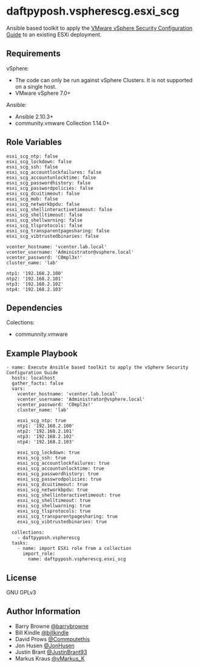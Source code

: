 daftpyposh.vspherescg.esxi_scg
=========

Ansible based toolkit to apply the [VMware vSphere Security Configuration Guide](https://core.vmware.com/vmware-vsphere-security-configuration-guide-7) to an existing ESXi deployment.

Requirements
------------

vSphere:

- The code can only be run against vSphere Clusters.  It is not supported on a single host.
- VMware vSphere 7.0+

Ansible:

- Ansible 2.10.3+
- community.vmware Collection 1.14.0+

Role Variables
--------------

```
esxi_scg_ntp: false
esxi_scg_lockdown: false
esxi_scg_ssh: false
esxi_scg_accountlockfailures: false
esxi_scg_accountunlocktime: false
esxi_scg_passwordhistory: false
esxi_scg_passwordpolicies: false
esxi_scg_dcuitimeout: false
esxi_scg_mob: false
esxi_scg_networkbpdu: false
esxi_scg_shellinteractivetimeout: false
esxi_scg_shelltimeout: false
esxi_scg_shellwarning: false
esxi_scg_tlsprotocols: false
esxi_scg_transparentpagesharing: false
esxi_scg_vibtrustedbinaries: false

vcenter_hostname: 'vcenter.lab.local'
vcenter_username: 'Administrator@vsphere.local'
vcenter_password: 'C0mpl3x!'
cluster_name: 'lab'

ntp1: '192.168.2.100'
ntp2: '192.168.2.101'
ntp3: '192.168.2.102'
ntp4: '192.168.2.103'
```
Dependencies
------------

Colections:

- communnity.vmware

Example Playbook
----------------

```
- name: Execute Ansible based toolkit to apply the vSphere Security Configuration Guide
  hosts: localhost
  gather_facts: false
  vars:
    vcenter_hostname: 'vcenter.lab.local'
    vcenter_username: 'Administrator@vsphere.local'
    vcenter_password: 'C0mpl3x!'
    cluster_name: 'lab'

    esxi_scg_ntp: true
    ntp1: '192.168.2.100'
    ntp2: '192.168.2.101'
    ntp3: '192.168.2.102'
    ntp4: '192.168.2.103'

    esxi_scg_lockdown: true
    esxi_scg_ssh: true
    esxi_scg_accountlockfailures: true
    esxi_scg_accountunlocktime: true
    esxi_scg_passwordhistory: true
    esxi_scg_passwrodpolicies: true
    esxi_scg_dcuitimeout: true
    esxi_scg_networkbpdu: true
    esxi_scg_shellinteractivetimeout: true
    esxi_scg_shelltimeout: true
    esxi_scg_shellwarning: true
    esxi_scg_tlsprotocols: true
    esxi_scg_transparentpagesharing: true
    esxi_scg_vibtrustedbinaries: true

  collections:
    - daftpyposh.vspherescg
  tasks:
    - name: import ESXi role from a collection
      import_role:
        name: daftpyposh.vspherescg.esxi_scg

```

License
-------

 GNU GPLv3

Author Information
------------------

- Barry Browne [@barrybrowne](https://twitter.com/barrybrowne)
- Bill Kindle [@billkindle](https://www.linkedin.com/in/billkindle/)
- David Prows [@Commputethis](https://twitter.com/commputethis)
- Jon Husen [@JonHusen](https://twitter.com/JonHusen)
- Justin Brant [@JustinBrant93](https://twitter.com/JustinBrant93)
- Markus Kraus [@vMarkus_K](https://twitter.com/vMarkus_K)
